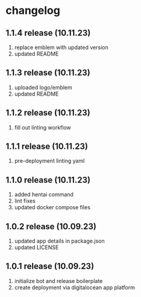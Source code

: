 # changelog

## 1.1.4 release (10.11.23)
1. replace emblem with updated version
2. updated README

## 1.1.3 release (10.11.23)
1. uploaded logo/emblem
2. updated README

## 1.1.2 release (10.11.23)
1. fill out linting workflow

## 1.1.1 release (10.11.23)
1. pre-deployment linting yaml

## 1.1.0 release (10.11.23)
1. added hentai command
2. lint fixes
3. updated docker compose files

## 1.0.2 release (10.09.23)
1. updated app details in package.json
2. updated LICENSE

## 1.0.1 release (10.09.23)
1. initialize bot and release boilerplate
2. create deployment via digitalocean app platform